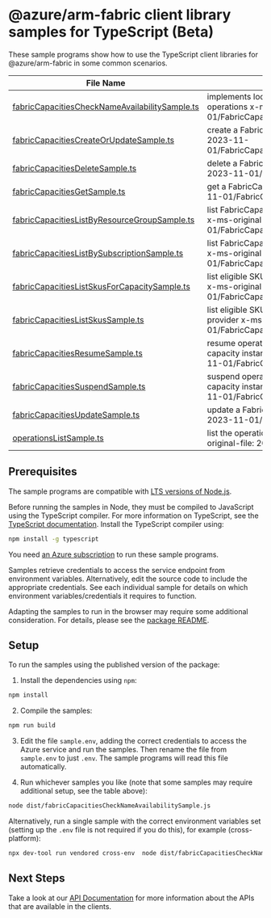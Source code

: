 # @azure/arm-fabric client library samples for TypeScript (Beta)

These sample programs show how to use the TypeScript client libraries for @azure/arm-fabric in some common scenarios.

| **File Name**                                                                                 | **Description**                                                                                                              |
| --------------------------------------------------------------------------------------------- | ---------------------------------------------------------------------------------------------------------------------------- |
| [fabricCapacitiesCheckNameAvailabilitySample.ts][fabriccapacitieschecknameavailabilitysample] | implements local CheckNameAvailability operations x-ms-original-file: 2023-11-01/FabricCapacities_CheckNameAvailability.json |
| [fabricCapacitiesCreateOrUpdateSample.ts][fabriccapacitiescreateorupdatesample]               | create a FabricCapacity x-ms-original-file: 2023-11-01/FabricCapacities_CreateOrUpdate.json                                  |
| [fabricCapacitiesDeleteSample.ts][fabriccapacitiesdeletesample]                               | delete a FabricCapacity x-ms-original-file: 2023-11-01/FabricCapacities_Delete.json                                          |
| [fabricCapacitiesGetSample.ts][fabriccapacitiesgetsample]                                     | get a FabricCapacity x-ms-original-file: 2023-11-01/FabricCapacities_Get.json                                                |
| [fabricCapacitiesListByResourceGroupSample.ts][fabriccapacitieslistbyresourcegroupsample]     | list FabricCapacity resources by resource group x-ms-original-file: 2023-11-01/FabricCapacities_ListByResourceGroup.json     |
| [fabricCapacitiesListBySubscriptionSample.ts][fabriccapacitieslistbysubscriptionsample]       | list FabricCapacity resources by subscription ID x-ms-original-file: 2023-11-01/FabricCapacities_ListBySubscription.json     |
| [fabricCapacitiesListSkusForCapacitySample.ts][fabriccapacitieslistskusforcapacitysample]     | list eligible SKUs for a Microsoft Fabric resource x-ms-original-file: 2023-11-01/FabricCapacities_ListSkusForCapacity.json  |
| [fabricCapacitiesListSkusSample.ts][fabriccapacitieslistskussample]                           | list eligible SKUs for Microsoft Fabric resource provider x-ms-original-file: 2023-11-01/FabricCapacities_ListSkus.json      |
| [fabricCapacitiesResumeSample.ts][fabriccapacitiesresumesample]                               | resume operation of the specified Fabric capacity instance. x-ms-original-file: 2023-11-01/FabricCapacities_Resume.json      |
| [fabricCapacitiesSuspendSample.ts][fabriccapacitiessuspendsample]                             | suspend operation of the specified Fabric capacity instance. x-ms-original-file: 2023-11-01/FabricCapacities_Suspend.json    |
| [fabricCapacitiesUpdateSample.ts][fabriccapacitiesupdatesample]                               | update a FabricCapacity x-ms-original-file: 2023-11-01/FabricCapacities_Update.json                                          |
| [operationsListSample.ts][operationslistsample]                                               | list the operations for the provider x-ms-original-file: 2023-11-01/Operations_List.json                                     |

## Prerequisites

The sample programs are compatible with [LTS versions of Node.js](https://github.com/nodejs/release#release-schedule).

Before running the samples in Node, they must be compiled to JavaScript using the TypeScript compiler. For more information on TypeScript, see the [TypeScript documentation][typescript]. Install the TypeScript compiler using:

```bash
npm install -g typescript
```

You need [an Azure subscription][freesub] to run these sample programs.

Samples retrieve credentials to access the service endpoint from environment variables. Alternatively, edit the source code to include the appropriate credentials. See each individual sample for details on which environment variables/credentials it requires to function.

Adapting the samples to run in the browser may require some additional consideration. For details, please see the [package README][package].

## Setup

To run the samples using the published version of the package:

1. Install the dependencies using `npm`:

```bash
npm install
```

2. Compile the samples:

```bash
npm run build
```

3. Edit the file `sample.env`, adding the correct credentials to access the Azure service and run the samples. Then rename the file from `sample.env` to just `.env`. The sample programs will read this file automatically.

4. Run whichever samples you like (note that some samples may require additional setup, see the table above):

```bash
node dist/fabricCapacitiesCheckNameAvailabilitySample.js
```

Alternatively, run a single sample with the correct environment variables set (setting up the `.env` file is not required if you do this), for example (cross-platform):

```bash
npx dev-tool run vendored cross-env  node dist/fabricCapacitiesCheckNameAvailabilitySample.js
```

## Next Steps

Take a look at our [API Documentation][apiref] for more information about the APIs that are available in the clients.

[fabriccapacitieschecknameavailabilitysample]: https://github.com/Azure/azure-sdk-for-js/blob/main/sdk/fabric/arm-fabric/samples/v1-beta/typescript/src/fabricCapacitiesCheckNameAvailabilitySample.ts
[fabriccapacitiescreateorupdatesample]: https://github.com/Azure/azure-sdk-for-js/blob/main/sdk/fabric/arm-fabric/samples/v1-beta/typescript/src/fabricCapacitiesCreateOrUpdateSample.ts
[fabriccapacitiesdeletesample]: https://github.com/Azure/azure-sdk-for-js/blob/main/sdk/fabric/arm-fabric/samples/v1-beta/typescript/src/fabricCapacitiesDeleteSample.ts
[fabriccapacitiesgetsample]: https://github.com/Azure/azure-sdk-for-js/blob/main/sdk/fabric/arm-fabric/samples/v1-beta/typescript/src/fabricCapacitiesGetSample.ts
[fabriccapacitieslistbyresourcegroupsample]: https://github.com/Azure/azure-sdk-for-js/blob/main/sdk/fabric/arm-fabric/samples/v1-beta/typescript/src/fabricCapacitiesListByResourceGroupSample.ts
[fabriccapacitieslistbysubscriptionsample]: https://github.com/Azure/azure-sdk-for-js/blob/main/sdk/fabric/arm-fabric/samples/v1-beta/typescript/src/fabricCapacitiesListBySubscriptionSample.ts
[fabriccapacitieslistskusforcapacitysample]: https://github.com/Azure/azure-sdk-for-js/blob/main/sdk/fabric/arm-fabric/samples/v1-beta/typescript/src/fabricCapacitiesListSkusForCapacitySample.ts
[fabriccapacitieslistskussample]: https://github.com/Azure/azure-sdk-for-js/blob/main/sdk/fabric/arm-fabric/samples/v1-beta/typescript/src/fabricCapacitiesListSkusSample.ts
[fabriccapacitiesresumesample]: https://github.com/Azure/azure-sdk-for-js/blob/main/sdk/fabric/arm-fabric/samples/v1-beta/typescript/src/fabricCapacitiesResumeSample.ts
[fabriccapacitiessuspendsample]: https://github.com/Azure/azure-sdk-for-js/blob/main/sdk/fabric/arm-fabric/samples/v1-beta/typescript/src/fabricCapacitiesSuspendSample.ts
[fabriccapacitiesupdatesample]: https://github.com/Azure/azure-sdk-for-js/blob/main/sdk/fabric/arm-fabric/samples/v1-beta/typescript/src/fabricCapacitiesUpdateSample.ts
[operationslistsample]: https://github.com/Azure/azure-sdk-for-js/blob/main/sdk/fabric/arm-fabric/samples/v1-beta/typescript/src/operationsListSample.ts
[apiref]: https://docs.microsoft.com/javascript/api/@azure/arm-fabric?view=azure-node-preview
[freesub]: https://azure.microsoft.com/free/
[package]: https://github.com/Azure/azure-sdk-for-js/tree/main/sdk/fabric/arm-fabric/README.md
[typescript]: https://www.typescriptlang.org/docs/home.html
